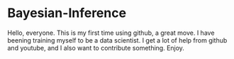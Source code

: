 # Bayesian-Inference

Hello, everyone.
This is my first time using github, a great move.
I have beening training myself to be a data scientist. I get a lot of help from github and youtube, and I also want to contribute something.
Enjoy.

